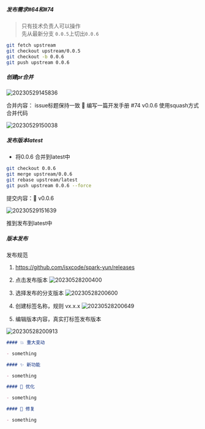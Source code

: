 
##### 发布需求#64和#74

> 只有技术负责人可以操作 <br/>
> 先从最新分支 `0.0.5`上切出`0.0.6`

```bash
git fetch upstream 
git checkout upstream/0.0.5
git checkout -b 0.0.6 
git push upstream 0.0.6
```

##### 创建pr合并

![20230529145836](https://img.isxcode.com/picgo/20230529145836.png)

合并内容： issue标题保持一致  :art: 编写一篇开发手册 #74 v0.0.6
使用squash方式合并代码

![20230529150038](https://img.isxcode.com/picgo/20230529150038.png)

##### 发布版本latest

- 将0.0.6 合并到latest中

```bash
git checkout 0.0.6
git merge upstream/0.0.6
git rebase upstream/latest
git push upstream 0.0.6 --force
```

提交内容：:bookmark: v0.0.6

![20230529151639](https://img.isxcode.com/picgo/20230529151639.png)

推到发布到latest中


##### 版本发布

发布规范

1. https://github.com/isxcode/spark-yun/releases


2. 点击发布版本
   ![20230528200400](https://img.isxcode.com/picgo/20230528200400.png)

3. 选择发布的分支版本
   ![20230528200600](https://img.isxcode.com/picgo/20230528200600.png)

4. 创建标签名称，规则 vx.x.x
   ![20230528200649](https://img.isxcode.com/picgo/20230528200649.png)

5. 编辑版本内容，真实打标签发布版本

![20230528200913](https://img.isxcode.com/picgo/20230528200913.png)


```markdown
#### 💥️ 重大变动

- something

#### ✨ 新功能

- something

#### 🎨 优化

- something

#### 🐛 修复

- something
```
